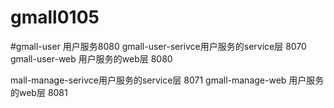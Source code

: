 # gmall0105
#gmall-user 用户服务8080
gmall-user-serivce用户服务的service层 8070
gmall-user-web 用户服务的web层 8080


mall-manage-serivce用户服务的service层 8071
gmall-manage-web 用户服务的web层 8081